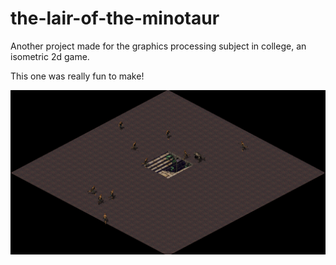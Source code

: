 # the-lair-of-the-minotaur

Another project made for the graphics processing subject in college, an isometric 2d game.

This one was really fun to make!

![alt tag](https://github.com/fjunqueira/the-lair-of-the-minotaur/blob/master/sample.png)
